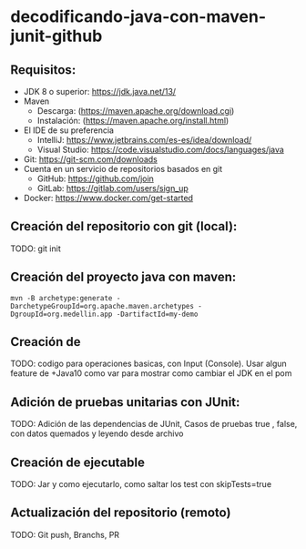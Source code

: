 # decodificando-java-con-maven-junit-github

## Requisitos:

- JDK 8 o superior: https://jdk.java.net/13/
- Maven 
  - Descarga: (https://maven.apache.org/download.cgi)
  - Instalación: (https://maven.apache.org/install.html)
- El IDE de su preferencia 
  - IntelliJ: https://www.jetbrains.com/es-es/idea/download/ 
  - Visual Studio: https://code.visualstudio.com/docs/languages/java
- Git: https://git-scm.com/downloads
- Cuenta en un servicio de repositorios basados en git
  - GitHub: https://github.com/join
  - GitLab: https://gitlab.com/users/sign_up
- Docker: https://www.docker.com/get-started



## Creación del repositorio con git (local):
TODO: git init 

## Creación del proyecto java con maven:
~~~
mvn -B archetype:generate -DarchetypeGroupId=org.apache.maven.archetypes -DgroupId=org.medellin.app -DartifactId=my-demo
~~~

## Creación de 

TODO: codigo para operaciones basicas, con Input  (Console).  Usar algun feature de +Java10 como var para mostrar como cambiar el JDK en el pom



## Adición de pruebas unitarias con JUnit:

TODO: Adición de las dependencias de JUnit, Casos de pruebas true , false, con datos quemados y leyendo desde archivo 


## Creación de ejecutable


TODO: Jar y como ejecutarlo, como saltar los test con skipTests=true


## Actualización del repositorio (remoto)

TODO: Git push, Branchs, PR
